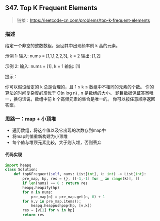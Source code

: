 ## 347. Top K Frequent Elements
>链接：https://leetcode-cn.com/problems/top-k-frequent-elements

### 描述
给定一个非空的整数数组，返回其中出现频率前 k 高的元素。

示例 1:
输入: nums = [1,1,1,2,2,3], k = 2
输出: [1,2]

示例 2:
输入: nums = [1], k = 1
输出: [1]
 

提示：

你可以假设给定的 k 总是合理的，且 1 ≤ k ≤ 数组中不相同的元素的个数。
你的算法的时间复杂度必须优于 O(n log n) , n 是数组的大小。
题目数据保证答案唯一，换句话说，数组中前 k 个高频元素的集合是唯一的。
你可以按任意顺序返回答案。

### 思路一：map + 小顶堆
- 遍历数组，将这个值以及它出现的次数存到map中
- 将map的值重新构建为小顶堆
- 每个值与堆顶元素比较，大于则入堆，否则丢弃

#### 代码实现
```python
import heapq
class Solution:
    def topKFrequent(self, nums: List[int], k: int) -> List[int]:
        pre_map, hp, res = {}, [[-1,-1] for _ in range(k)], []
        if len(nums) == 0 : return res
        heapq.heapify(hp)
        for n in nums:
            pre_map[n] = pre_map.get(n, 0) + 1
        for k,v in pre_map.items():
            heapq.heappushpop(hp, [v,k])
        res = [v[1] for v in hp]
        return res
```



